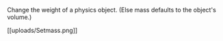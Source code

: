 Change the weight of a physics object. (Else mass defaults to the object's volume.)

[[uploads/Setmass.png]]